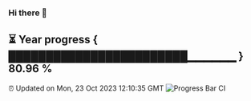 ### Hi there 👋
⏳ Year progress { ████████████████████████▁▁▁▁▁▁ } 80.96 %
---
⏰ Updated on Mon, 23 Oct 2023 12:10:35 GMT
![Progress Bar CI](https://github.com/Moyi321/Moyi321/workflows/Progress%20Bar%20CI/badge.svg)
